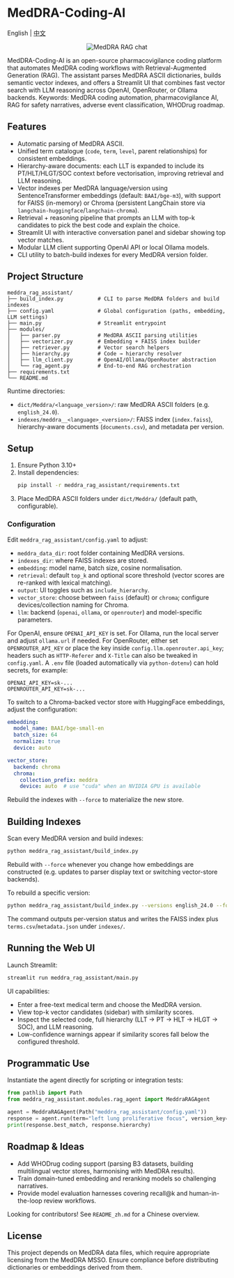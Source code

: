 # MedDRA-Coding-AI

English | [中文](README_zh.md)

<p align="center">
  <img src="images/Screenshot 2025-10-10 at 11.25.04 PM.png" alt="MedDRA RAG chat" />
</p>

MedDRA-Coding-AI is an open-source pharmacovigilance coding platform that automates MedDRA coding workflows with Retrieval-Augmented Generation (RAG). The assistant parses MedDRA ASCII dictionaries, builds semantic vector indexes, and offers a Streamlit UI that combines fast vector search with LLM reasoning across OpenAI, OpenRouter, or Ollama backends. Keywords: MedDRA coding automation, pharmacovigilance AI, RAG for safety narratives, adverse event classification, WHODrug roadmap.

## Features
- Automatic parsing of MedDRA ASCII.
- Unified term catalogue (`code`, `term`, `level`, parent relationships) for consistent embeddings.
- Hierarchy-aware documents: each LLT is expanded to include its PT/HLT/HLGT/SOC context before vectorisation, improving retrieval and LLM reasoning.
- Vector indexes per MedDRA language/version using SentenceTransformer embeddings (default: `BAAI/bge-m3`), with support for FAISS (in-memory) or Chroma (persistent LangChain store via `langchain-huggingface`/`langchain-chroma`).
- Retrieval + reasoning pipeline that prompts an LLM with top-k candidates to pick the best code and explain the choice.
- Streamlit UI with interactive conversation panel and sidebar showing top vector matches.
- Modular LLM client supporting OpenAI API or local Ollama models.
- CLI utility to batch-build indexes for every MedDRA version folder.

## Project Structure
```
meddra_rag_assistant/
├── build_index.py           # CLI to parse MedDRA folders and build indexes
├── config.yaml              # Global configuration (paths, embedding, LLM settings)
├── main.py                  # Streamlit entrypoint
├── modules/
│   ├── parser.py            # MedDRA ASCII parsing utilities
│   ├── vectorizer.py        # Embedding + FAISS index builder
│   ├── retriever.py         # Vector search helpers
│   ├── hierarchy.py         # Code → hierarchy resolver
│   ├── llm_client.py        # OpenAI/Ollama/OpenRouter abstraction
│   └── rag_agent.py         # End-to-end RAG orchestration
├── requirements.txt
└── README.md
```

Runtime directories:

- `dict/Meddra/<language_version>/`: raw MedDRA ASCII folders (e.g. `english_24.0`).
- `indexes/meddra__<language>_<version>/`: FAISS index (`index.faiss`), hierarchy-aware documents (`documents.csv`), and metadata per version.

## Setup
1. Ensure Python 3.10+
2. Install dependencies:
   ```bash
   pip install -r meddra_rag_assistant/requirements.txt
   ```
3. Place MedDRA ASCII folders under `dict/Meddra/` (default path, configurable).

### Configuration
Edit `meddra_rag_assistant/config.yaml` to adjust:
- `meddra_data_dir`: root folder containing MedDRA versions.
- `indexes_dir`: where FAISS indexes are stored.
- `embedding`: model name, batch size, cosine normalisation.
- `retrieval`: default `top_k` and optional score threshold (vector scores are re-ranked with lexical matching).
- `output`: UI toggles such as `include_hierarchy`.
- `vector_store`: choose between `faiss` (default) or `chroma`; configure devices/collection naming for Chroma.
- `llm`: backend (`openai`, `ollama`, or `openrouter`) and model-specific parameters.

For OpenAI, ensure `OPENAI_API_KEY` is set. For Ollama, run the local server and adjust `ollama.url` if needed.
For OpenRouter, either set `OPENROUTER_API_KEY` or place the key inside `config.llm.openrouter.api_key`; headers such as `HTTP-Referer` and `X-Title` can also be tweaked in `config.yaml`. A `.env` file (loaded automatically via `python-dotenv`) can hold secrets, for example:
```
OPENAI_API_KEY=sk-...
OPENROUTER_API_KEY=sk-...
```

To switch to a Chroma-backed vector store with HuggingFace embeddings, adjust the configuration:
```yaml
embedding:
  model_name: BAAI/bge-small-en
  batch_size: 64
  normalize: true
  device: auto

vector_store:
  backend: chroma
  chroma:
    collection_prefix: meddra
    device: auto  # use "cuda" when an NVIDIA GPU is available
```
Rebuild the indexes with `--force` to materialize the new store.

## Building Indexes
Scan every MedDRA version and build indexes:
```bash
python meddra_rag_assistant/build_index.py
```

Rebuild with `--force` whenever you change how embeddings are constructed (e.g. updates to parser display text or switching vector-store backends).

To rebuild a specific version:
```bash
python meddra_rag_assistant/build_index.py --versions english_24.0 --force
```

The command outputs per-version status and writes the FAISS index plus `terms.csv`/`metadata.json` under `indexes/`.

## Running the Web UI
Launch Streamlit:
```bash
streamlit run meddra_rag_assistant/main.py
```

UI capabilities:
- Enter a free-text medical term and choose the MedDRA version.
- View top-k vector candidates (sidebar) with similarity scores.
- Inspect the selected code, full hierarchy (LLT → PT → HLT → HLGT → SOC), and LLM reasoning.
- Low-confidence warnings appear if similarity scores fall below the configured threshold.

## Programmatic Use
Instantiate the agent directly for scripting or integration tests:
```python
from pathlib import Path
from meddra_rag_assistant.modules.rag_agent import MeddraRAGAgent

agent = MeddraRAGAgent(Path("meddra_rag_assistant/config.yaml"))
response = agent.run(term="left lung proliferative focus", version_key="english_24.0")
print(response.best_match, response.hierarchy)
```

## Roadmap & Ideas

- Add WHODrug coding support (parsing B3 datasets, building multilingual vector stores, harmonising with MedDRA results).
- Train domain-tuned embedding and reranking models so challenging narratives.
- Provide model evaluation harnesses covering recall@k and human-in-the-loop review workflows.

Looking for contributors! See `README_zh.md` for a Chinese overview.

## License
This project depends on MedDRA data files, which require appropriate licensing from the MedDRA MSSO. Ensure compliance before distributing dictionaries or embeddings derived from them.
